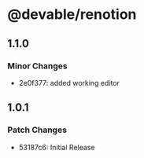 # @devable/renotion

## 1.1.0

### Minor Changes

- 2e0f377: added working editor

## 1.0.1

### Patch Changes

- 53187c6: Initial Release
